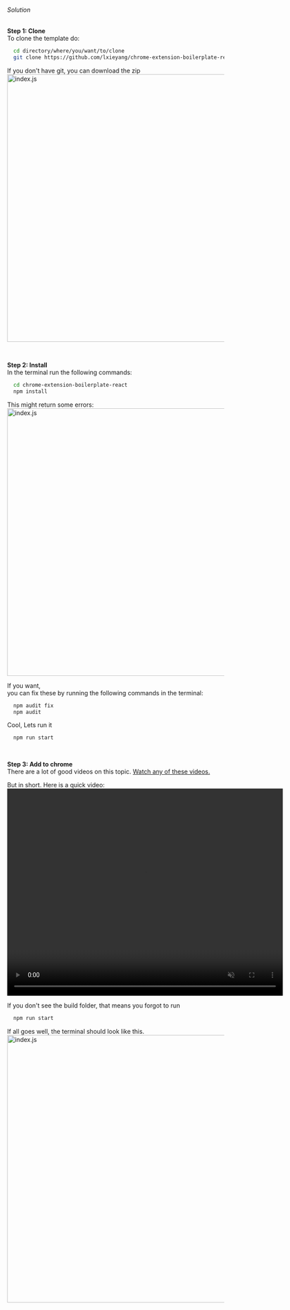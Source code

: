 ###### Solution


**Step 1: Clone**   
To clone the template do:
```bash
  cd directory/where/you/want/to/clone
  git clone https://github.com/lxieyang/chrome-extension-boilerplate-react.git
```

If you don't have git, you can download the zip
<img src="/chrome-extension/image9.png" alt="index.js" width="860" height="620">

<br>

**Step 2: Install**  
In the terminal run the following commands:

```bash
  cd chrome-extension-boilerplate-react
  npm install
```

This might return some errors:
<img src="/chrome-extension/image12.png" alt="index.js" width="860" height="620">

If you want,  
you can fix these by running the following commands in the terminal:

```bash
  npm audit fix
  npm audit

```


Cool,
Lets run it

```bash
  npm run start

```
<br>

**Step 3: Add to chrome**  
There are a lot of good videos on this topic. <a href="https://www.youtube.com/results?search_query=chrome+plugin+beginner" target="_blank" style="text-decoration: underline;">Watch any of these videos.</a>

But in short. Here is a quick video:
<video width="640" height="480" controls preload muted>
  <source src="/chrome-extension/m1-2.mp4" type="video/mp4">
  Your browser does not support the video tag.
</video>

If you don't see the build folder, that means you forgot to run
```bash
  npm run start

```

If all goes well, the terminal should look like this.
<img src="/chrome-extension/image100.png" alt="index.js" width="860" height="620">
